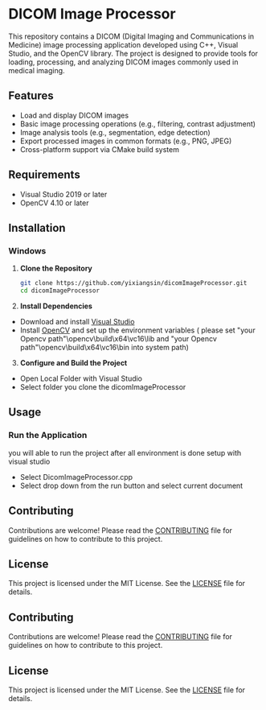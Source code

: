 # DICOM Image Processor

This repository contains a DICOM (Digital Imaging and Communications in Medicine) image processing application developed using C++, Visual Studio, and the OpenCV library. The project is designed to provide tools for loading, processing, and analyzing DICOM images commonly used in medical imaging.

## Features

- Load and display DICOM images
- Basic image processing operations (e.g., filtering, contrast adjustment)
- Image analysis tools (e.g., segmentation, edge detection)
- Export processed images in common formats (e.g., PNG, JPEG)
- Cross-platform support via CMake build system

## Requirements

- Visual Studio 2019 or later
- OpenCV 4.10 or later

## Installation

### Windows

1. **Clone the Repository**
   ```bash
   git clone https://github.com/yixiangsin/dicomImageProcessor.git
   cd dicomImageProcessor
   
2. **Install Dependencies**

- Download and install [Visual Studio](https://visualstudio.microsoft.com/downloads/)
- Install [OpenCV](https://opencv.org/releases/) and set up the environment variables ( please set "your Opencv path"\opencv\build\x64\vc16\lib and "your Opencv path"\opencv\build\x64\vc16\bin into system path)

3. **Configure and Build the Project**

- Open Local Folder with Visual Studio
- Select folder you clone the dicomImageProcessor

## Usage

### Run the Application

you will able to run the project after all environment is done setup with visual studio
- Select DicomImageProcessor.cpp
- Select drop down from the run button and select current document

## Contributing

Contributions are welcome! Please read the [CONTRIBUTING](CONTRIBUTING.md) file for guidelines on how to contribute to this project.

## License

This project is licensed under the MIT License. See the [LICENSE](LICENSE) file for details.

## Contributing

Contributions are welcome! Please read the [CONTRIBUTING](CONTRIBUTING.md) file for guidelines on how to contribute to this project.

## License

This project is licensed under the MIT License. See the [LICENSE](LICENSE) file for details.




